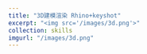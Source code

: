 ```yaml
---
title: "3D建模渲染 Rhino+keyshot"
excerpt: "<img src='/images/3d.png'>"
collection: skills
imgurl: "/images/3d.png"
---
```

